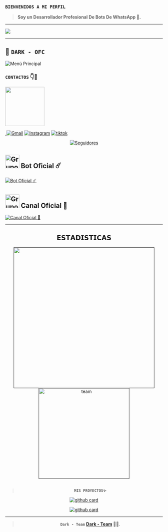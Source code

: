 ### **`BIENVENIDOS A MI PERFIL`**

> **Soy un Desarrollador Profesional De Bots De WhatsApp 🌠.**

___

<a 
href=""><img src="https://media.licdn.com/dms/image/v2/D4E12AQHPparmylwGhA/article-cover_image-shrink_600_2000/article-cover_image-shrink_600_2000/0/1701664424622?e=2147483647&v=beta&t=noG0Hx1qmSg0U94wRmV9n4XVE14rDYkb9Np_IukRdEE" /><a>

___

## 🌟 **`DARK - OFC`**

![Menú Principal](https://avatars.githubusercontent.com/u/126108471?s=96&v=4)


### **`CONTACTOS`** 👇💛
<p>

<a
href="https://wa.me/5196882008?text="><img src="" height="125px"></a> 

<a
href="" target="Black"><img
src="" /> [![Gmail]()]()
[![Instagram]()]()
[![tiktok]()]()

<p align="center">
<a href=""><img title="Seguidores" src=""></a>

## <img src="" alt="Grupo" width="45" height="43"> Bot Oficial ☄️

<a href="https://wa.me/5196882008?text=.menu"><img alt="Bot Oficial ☄️" src=""/></a>

## <img src="" alt="Grupo" width="45" height="43"> Canal Oficial 💛

<a href=""><img alt="Canal Oficial 💛" src="https://whatsapp.com/channel/0029Vaxb5xr7z4koGtOAAc1Q"/></a>

___

<h2 align="center"> 𝗘𝗦𝗧𝗔𝗗𝗜𝗦𝗧𝗜𝗖𝗔𝗦 </h2>
</div>
<div align="center">
<a href="">
<img src="" width="450"/>
<img src="" width="290"  alt="team"/>
<br><br>
</a>

> **`MIS PROYECTOS✨`**

<a href="">![github card]()</a>

<a href="">![github card]()</a>

___

> **`Dark - Team`** **[Dark - Team]() 🌠👑**.
